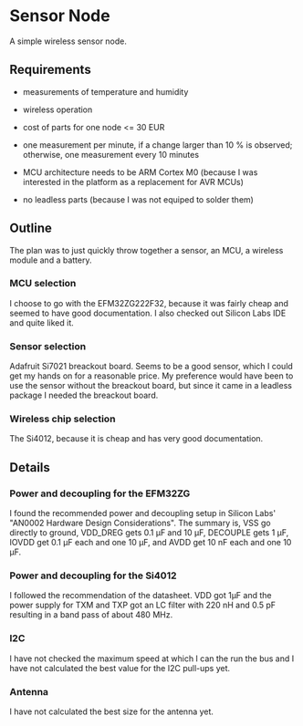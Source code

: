# Sensor Node
A simple wireless sensor node.

## Requirements
  * measurements of temperature and humidity
  * wireless operation
  * cost of parts for one node <= 30 EUR
  * one measurement per minute, if a change larger than 10 % is observed; otherwise, one measurement every 10 minutes

  * MCU architecture needs to be ARM Cortex M0 (because I was interested in the platform as a replacement for AVR MCUs)
  * no leadless parts (because I was not equiped to solder them)

## Outline
The plan was to just quickly throw together a sensor, an MCU, a wireless module and a battery.

### MCU selection
I choose to go with the EFM32ZG222F32, because it was fairly cheap and seemed to have good documentation.
I also checked out Silicon Labs IDE and quite liked it.

### Sensor selection
Adafruit Si7021 breackout board.
Seems to be a good sensor, which I could get my hands on for a reasonable price.
My preference would have been to use the sensor without the breackout board, but since it came in a leadless package I needed the breackout board.

### Wireless chip selection
The Si4012, because it is cheap and has very good documentation.

## Details

### Power and decoupling for the EFM32ZG
I found the recommended power and decoupling setup in Silicon Labs' "AN0002 Hardware Design Considerations".
The summary is, VSS go directly to ground, VDD_DREG gets 0.1 µF and 10 µF, DECOUPLE gets 1 µF, IOVDD get 0.1 µF each and one 10 µF, and AVDD get 10 nF each and one 10 µF.

### Power and decoupling for the Si4012
I followed the recommendation of the datasheet.
VDD got 1µF and the power supply for TXM and TXP got an LC filter with 220 nH and 0.5 pF resulting in a band pass of about 480 MHz.

### I2C
I have not checked the maximum speed at which I can the run the bus and I have not calculated the best value for the I2C pull-ups yet.

### Antenna
I have not calculated the best size for the antenna yet.
